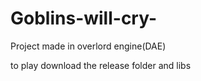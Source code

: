 # Goblins-will-cry-
Project made in overlord engine(DAE)

to play download the release folder and libs
